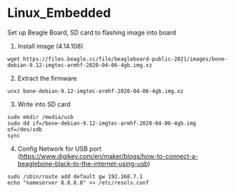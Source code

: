 # Linux_Embedded
Set up Beagle Board, SD card to flashing image into board
1. Install image (4.14.108)
```
wget https://files.beagle.cc/file/beagleboard-public-2021/images/bone-debian-9.12-imgtec-armhf-2020-04-06-4gb.img.xz
```
2. Extract the firmware
```
unxz bone-debian-9.12-imgtec-armhf-2020-04-06-4gb.img.xz
```
3. Write into SD card
```
sudo mkdir /media/usb
sudo dd if=/bone-debian-9.12-imgtec-armhf-2020-04-06-4gb.img of=/dev/sdb
sync
```
4. Config Network for USB port (https://www.digikey.com/en/maker/blogs/how-to-connect-a-beaglebone-black-to-the-internet-using-usb)
```
sudo /sbin/route add default gw 192.168.7.1
echo "nameserver 8.8.8.8" >> /etc/resolv.conf
```
